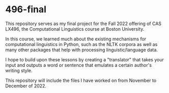 # 496-final
 This repository serves as my final project for the Fall 2022 offering of CAS LX496, the Computational Linguistics course at Boston University.

 In this course, we learned much about the existing mechanisms for computational linguistics in Python, such as the NLTK corpora as well as many other packages that help with processing linguistic/language data.

 I hope to build upon these lessons by creating a "translator" that takes your input and outputs a word or sentence that emulates a certain author's writing style.

 This repository will include the files I have worked on from November to December of 2022.
